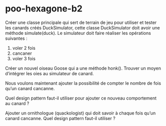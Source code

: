 # poo-hexagone-b2

Créer une classe principale qui sert de terrain de jeu pour utiliser et
tester les canards créés DuckSimulator, cette classe DuckSimulator
doit avoir une méthode simulate(duck).
Le simulateur doit faire réaliser les opérations suivantes :

1. voler 2 fois
2. cancaner
3. voler 3 fois


Créer un nouvel oiseau Goose qui a une méthode honk(). Trouver un
moyen d’intégrer les oies au simulateur de canard.

Nous voulons maintenant ajouter la possibilité de compter le nombre
de fois qu’un canard cancanne.

Quel design pattern faut-il utiliser pour ajouter ce nouveau comportement au canard ?

Ajouter un ornithologue (quackologist) qui doit savoir à chaque fois
qu’un canard cancanne. Quel design pattern faut-il utiliser ?